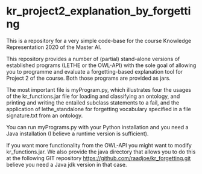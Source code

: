 # kr_project2_explanation_by_forgetting

This is a repository for a very simple code-base for the course Knowledge Representation 2020 of the Master AI.
 
This repository provides a number of (partial) stand-alone versions of established programs (LETHE or the OWL-API) 
with the sole goal of allowing you to programme and evaluate a forgetting-based explanation tool for Project 2 of the course. 
Both those programs are provided as jars. 

The most important file is myProgram.py, which illustrates four the usages of the kr_functions.jar file for loading and 
classifying an ontology, and printing and writing the entailed subclass statements to a fail, and the application of
lethe_standalone for forgetting vocabulary specified in a file signature.txt from an ontology. 

You can run myPrograms.py with your Python installation and you need a Java installation (I believe a runtime version is sufficient). 

If you want more functionality from the OWL-API you might want to modify kr_functions.jar. 
We also provide the java directory that allows you to do this at the following GIT repository 
https://github.com/raadjoe/kr_forgetting.git 
 believe you need a Java jdk version in that case. 
